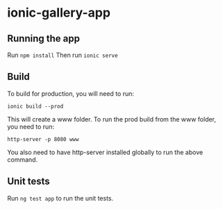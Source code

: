 # ionic-gallery-app


## Running the app

Run `npm install`
Then run `ionic serve`

## Build
To build for production, you will need to run:

`ionic build --prod`

This will create a www folder. To run the prod build from the www folder, you need to run:

`http-server -p 8080 www`

You also need to have http-server installed globally to run the above command.

## Unit tests

Run `ng test app` to run the unit tests.